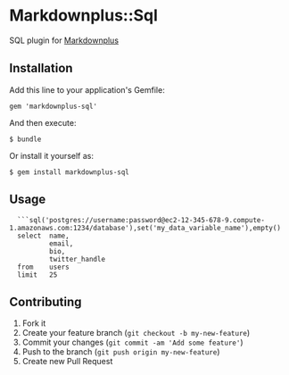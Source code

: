 # Markdownplus::Sql

SQL plugin for [Markdownplus](https://github.com/cpetersen/markdownplus)

## Installation

Add this line to your application's Gemfile:

    gem 'markdownplus-sql'

And then execute:

    $ bundle

Or install it yourself as:

    $ gem install markdownplus-sql

## Usage

```
  ```sql('postgres://username:password@ec2-12-345-678-9.compute-1.amazonaws.com:1234/database'),set('my_data_variable_name'),empty()
  select  name, 
          email, 
          bio, 
          twitter_handle 
  from    users 
  limit   25
```

## Contributing

1. Fork it
2. Create your feature branch (`git checkout -b my-new-feature`)
3. Commit your changes (`git commit -am 'Add some feature'`)
4. Push to the branch (`git push origin my-new-feature`)
5. Create new Pull Request
